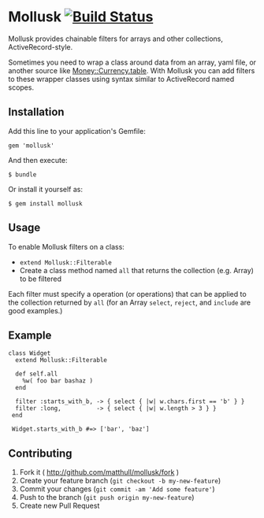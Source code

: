 # Mollusk [![Build Status](https://travis-ci.org/matthull/mollusk.svg?branch=master)](https://travis-ci.org/matthull/mollusk)

Mollusk provides chainable filters for arrays and other collections, ActiveRecord-style.

Sometimes you need to wrap a class around data from an array, yaml file,
or another source like [Money::Currency.table](https://github.com/RubyMoney/money).
With Mollusk you can add filters to these wrapper classes using syntax similar to
ActiveRecord named scopes.

## Installation

Add this line to your application's Gemfile:

    gem 'mollusk'

And then execute:

    $ bundle

Or install it yourself as:

    $ gem install mollusk

## Usage
To enable Mollusk filters on a class:

  - `extend Mollusk::Filterable`
  - Create a class method named `all` that returns the collection (e.g. Array) to be filtered

Each filter must specify a operation (or operations) that can be applied to the
collection returned by `all` (for an Array `select`, `reject`, and `include` are good examples.)

## Example
```
class Widget
  extend Mollusk::Filterable

  def self.all
    %w( foo bar bashaz )
  end

  filter :starts_with_b, -> { select { |w| w.chars.first == 'b' } }
  filter :long,          -> { select { |w| w.length > 3 } }
 end

 Widget.starts_with_b #=> ['bar', 'baz']
```
## Contributing

1. Fork it ( http://github.com/matthull/mollusk/fork )
2. Create your feature branch (`git checkout -b my-new-feature`)
3. Commit your changes (`git commit -am 'Add some feature'`)
4. Push to the branch (`git push origin my-new-feature`)
5. Create new Pull Request
